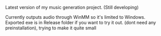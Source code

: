 Latest version of my music generation project. (Still developing)

Currently outputs audio through WinMM so it's limited to Windows.
Exported exe is in Release folder if you want to try it out. (dont need any preinstallation), trying to make it quite small
